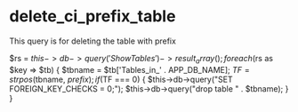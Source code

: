 # delete_ci_prefix_table
This query is for deleting the table with prefix


$rs = $this->db->query('Show Tables')->result_array();
foreach ($rs as $key => $tb) {
    $tbname = $tb['Tables_in_' . APP_DB_NAME];
    $TF = strpos($tbname, $prefix);
    if ($TF === 0) {
        $this->db->query("SET FOREIGN_KEY_CHECKS = 0;");
        $this->db->query("drop table " . $tbname);
    }
}
